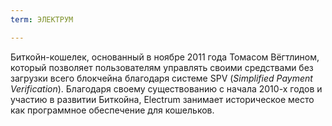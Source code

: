 ```yaml
---
term: ЭЛЕКТРУМ

---
```

Биткойн-кошелек, основанный в ноябре 2011 года Томасом Вёгтлином, который позволяет пользователям управлять своими средствами без загрузки всего блокчейна благодаря системе SPV (*Simplified Payment Verification*). Благодаря своему существованию с начала 2010-х годов и участию в развитии Биткойна, Electrum занимает историческое место как программное обеспечение для кошельков.